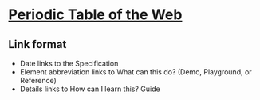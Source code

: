 # [Periodic Table of the Web](https://wwwperiodictable.surge.sh/)
## Link format
* Date links to the Specification
* Element abbreviation links to What can this do? (Demo, Playground, or Reference)
* Details links to How can I learn this? Guide


